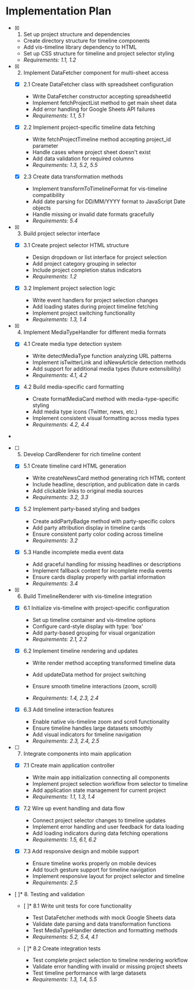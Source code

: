 # Implementation Plan

- [x] 1. Set up project structure and dependencies





  - Create directory structure for timeline components
  - Add vis-timeline library dependency to HTML
  - Set up CSS structure for timeline and project selector styling
  - _Requirements: 1.1, 1.2_

- [x] 2. Implement DataFetcher component for multi-sheet access





  - [x] 2.1 Create DataFetcher class with spreadsheet configuration


    - Write DataFetcher constructor accepting spreadsheetId
    - Implement fetchProjectList method to get main sheet data
    - Add error handling for Google Sheets API failures
    - _Requirements: 1.1, 5.1_

  - [x] 2.2 Implement project-specific timeline data fetching


    - Write fetchProjectTimeline method accepting project_id parameter
    - Handle cases where project sheet doesn't exist
    - Add data validation for required columns
    - _Requirements: 1.3, 5.2, 5.5_

  - [x] 2.3 Create data transformation methods


    - Implement transformToTimelineFormat for vis-timeline compatibility
    - Add date parsing for DD/MM/YYYY format to JavaScript Date objects
    - Handle missing or invalid date formats gracefully
    - _Requirements: 5.4_

- [x] 3. Build project selector interface





  - [x] 3.1 Create project selector HTML structure


    - Design dropdown or list interface for project selection
    - Add project category grouping in selector
    - Include project completion status indicators
    - _Requirements: 1.2_



  - [x] 3.2 Implement project selection logic





    - Write event handlers for project selection changes
    - Add loading states during project timeline fetching
    - Implement project switching functionality
    - _Requirements: 1.3, 1.4_

- [x] 4. Implement MediaTypeHandler for different media formats





  - [x] 4.1 Create media type detection system


    - Write detectMediaType function analyzing URL patterns
    - Implement isTwitterLink and isNewsArticle detection methods
    - Add support for additional media types (future extensibility)
    - _Requirements: 4.1, 4.2_

  - [x] 4.2 Build media-specific card formatting


    - Create formatMediaCard method with media-type-specific styling
    - Add media type icons (Twitter, news, etc.)
    - Implement consistent visual formatting across media types
    - _Requirements: 4.2, 4.4_
-

- [ ] 5. Develop CardRenderer for rich timeline content




  - [x] 5.1 Create timeline card HTML generation


    - Write createNewsCard method generating rich HTML content
    - Include headline, description, and publication date in cards
    - Add clickable links to original media sources
    - _Requirements: 3.2, 3.3_

  - [x] 5.2 Implement party-based styling and badges


    - Create addPartyBadge method with party-specific colors
    - Add party attribution display in timeline cards
    - Ensure consistent party color coding across timeline
    - _Requirements: 3.2_

  - [x] 5.3 Handle incomplete media event data


    - Add graceful handling for missing headlines or descriptions
    - Implement fallback content for incomplete media events
    - Ensure cards display properly with partial information
    - _Requirements: 3.4_

- [x] 6. Build TimelineRenderer with vis-timeline integration





  - [x] 6.1 Initialize vis-timeline with project-specific configuration


    - Set up timeline container and vis-timeline options
    - Configure card-style display with type: 'box'
    - Add party-based grouping for visual organization
    - _Requirements: 2.1, 2.2_



  - [x] 6.2 Implement timeline rendering and updates





    - Write render method accepting transformed timeline data
    - Add updateData method for project switching
    - Ensure smooth timeline interactions (zoom, scroll)


    - _Requirements: 1.4, 2.3, 2.4_

  - [x] 6.3 Add timeline interaction features





    - Enable native vis-timeline zoom and scroll functionality
    - Ensure timeline handles large datasets smoothly
    - Add visual indicators for timeline navigation
    - _Requirements: 2.3, 2.4, 2.5_

- [ ] 7. Integrate components into main application





  - [x] 7.1 Create main application controller


    - Write main app initialization connecting all components
    - Implement project selection workflow from selector to timeline
    - Add application state management for current project
    - _Requirements: 1.1, 1.3, 1.4_

  - [x] 7.2 Wire up event handling and data flow


    - Connect project selector changes to timeline updates
    - Implement error handling and user feedback for data loading
    - Add loading indicators during data fetching operations
    - _Requirements: 1.5, 6.1, 6.2_

  - [x] 7.3 Add responsive design and mobile support


    - Ensure timeline works properly on mobile devices
    - Add touch gesture support for timeline navigation
    - Implement responsive layout for project selector and timeline
    - _Requirements: 2.5_

- [ ]* 8. Testing and validation
  - [ ]* 8.1 Write unit tests for core functionality
    - Test DataFetcher methods with mock Google Sheets data
    - Validate date parsing and data transformation functions
    - Test MediaTypeHandler detection and formatting methods
    - _Requirements: 5.2, 5.4, 4.1_

  - [ ]* 8.2 Create integration tests
    - Test complete project selection to timeline rendering workflow
    - Validate error handling with invalid or missing project sheets
    - Test timeline performance with large datasets
    - _Requirements: 1.3, 1.4, 5.5_